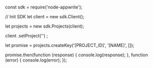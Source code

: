 const sdk = require('node-appwrite');

// Init SDK
let client = new sdk.Client();

let projects = new sdk.Projects(client);

client
    .setProject('')
;

let promise = projects.createKey('[PROJECT_ID]', '[NAME]', []);

promise.then(function (response) {
    console.log(response);
}, function (error) {
    console.log(error);
});